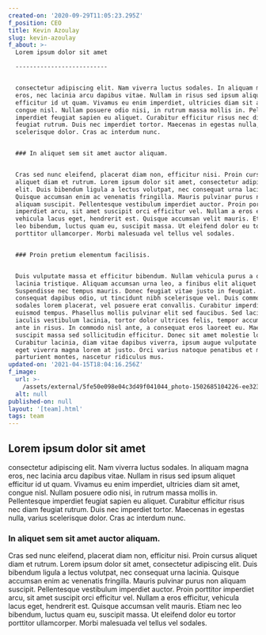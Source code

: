 ```yaml
---
created-on: '2020-09-29T11:05:23.295Z'
f_position: CEO
title: Kevin Azoulay
slug: kevin-azoulay
f_about: >-
  Lorem ipsum dolor sit amet

  --------------------------


  consectetur adipiscing elit. Nam viverra luctus sodales. In aliquam magna
  eros, nec lacinia arcu dapibus vitae. Nullam in risus sed ipsum aliquet
  efficitur id ut quam. Vivamus eu enim imperdiet, ultricies diam sit amet,
  congue nisl. Nullam posuere odio nisi, in rutrum massa mollis in. Pellentesque
  imperdiet feugiat sapien eu aliquet. Curabitur efficitur risus nec diam
  feugiat rutrum. Duis nec imperdiet tortor. Maecenas in egestas nulla, varius
  scelerisque dolor. Cras ac interdum nunc.


  ### In aliquet sem sit amet auctor aliquam.


  Cras sed nunc eleifend, placerat diam non, efficitur nisi. Proin cursus
  aliquet diam et rutrum. Lorem ipsum dolor sit amet, consectetur adipiscing
  elit. Duis bibendum ligula a lectus volutpat, nec consequat urna lacinia.
  Quisque accumsan enim ac venenatis fringilla. Mauris pulvinar purus non
  aliquam suscipit. Pellentesque vestibulum imperdiet auctor. Proin porttitor
  imperdiet arcu, sit amet suscipit orci efficitur vel. Nullam a eros efficitur,
  vehicula lacus eget, hendrerit est. Quisque accumsan velit mauris. Etiam nec
  leo bibendum, luctus quam eu, suscipit massa. Ut eleifend dolor eu tortor
  porttitor ullamcorper. Morbi malesuada vel tellus vel sodales.


  ### Proin pretium elementum facilisis.


  Duis vulputate massa et efficitur bibendum. Nullam vehicula purus a quam
  lacinia tristique. Aliquam accumsan urna leo, a finibus elit aliquet et.
  Suspendisse nec tempus mauris. Donec feugiat vitae justo in feugiat. Phasellus
  consequat dapibus odio, ut tincidunt nibh scelerisque vel. Duis commodo nunc
  sodales lorem placerat, vel posuere erat convallis. Curabitur imperdiet
  euismod tempus. Phasellus mollis pulvinar elit sed faucibus. Sed lacinia, diam
  iaculis vestibulum lacinia, tortor dolor ultrices felis, tempor accumsan lacus
  ante in risus. In commodo nisl ante, a consequat eros laoreet eu. Maecenas
  suscipit massa sed sollicitudin efficitur. Donec sit amet molestie lorem.
  Curabitur lacinia, diam vitae dapibus viverra, ipsum augue vulputate neque,
  eget viverra magna lorem at justo. Orci varius natoque penatibus et magnis dis
  parturient montes, nascetur ridiculus mus.
updated-on: '2021-04-15T18:04:16.256Z'
f_image:
  url: >-
    /assets/external/5fe50e098e04c3d49f041044_photo-1502685104226-ee32379fefbe201.jpg
  alt: null
published-on: null
layout: '[team].html'
tags: team
---
```


Lorem ipsum dolor sit amet
--------------------------

consectetur adipiscing elit. Nam viverra luctus sodales. In aliquam magna eros, nec lacinia arcu dapibus vitae. Nullam in risus sed ipsum aliquet efficitur id ut quam. Vivamus eu enim imperdiet, ultricies diam sit amet, congue nisl. Nullam posuere odio nisi, in rutrum massa mollis in. Pellentesque imperdiet feugiat sapien eu aliquet. Curabitur efficitur risus nec diam feugiat rutrum. Duis nec imperdiet tortor. Maecenas in egestas nulla, varius scelerisque dolor. Cras ac interdum nunc.

### In aliquet sem sit amet auctor aliquam.

Cras sed nunc eleifend, placerat diam non, efficitur nisi. Proin cursus aliquet diam et rutrum. Lorem ipsum dolor sit amet, consectetur adipiscing elit. Duis bibendum ligula a lectus volutpat, nec consequat urna lacinia. Quisque accumsan enim ac venenatis fringilla. Mauris pulvinar purus non aliquam suscipit. Pellentesque vestibulum imperdiet auctor. Proin porttitor imperdiet arcu, sit amet suscipit orci efficitur vel. Nullam a eros efficitur, vehicula lacus eget, hendrerit est. Quisque accumsan velit mauris. Etiam nec leo bibendum, luctus quam eu, suscipit massa. Ut eleifend dolor eu tortor porttitor ullamcorper. Morbi malesuada vel tellus vel sodales.
